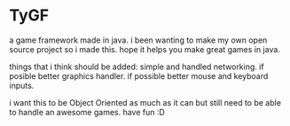 TyGF
====

a game framework made in java.
i been wanting to make my own open source project so i made this. 
hope it helps you make great games in java.

things that i think should be added:
  simple and handled networking.
  if posible better graphics handler.
  if possible better mouse and keyboard inputs.

i want this to be Object Oriented as much as it can but still need to be able to handle an awesome games.
have fun :D

